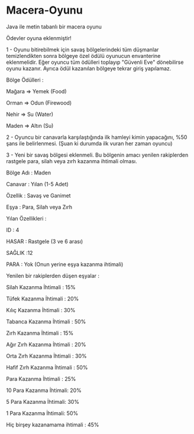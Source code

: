 # Macera-Oyunu

Java ile metin tabanlı bir macera oyunu

Ödevler oyuna eklenmiştir!

1 - Oyunu bitirebilmek için savaş bölgelerindeki tüm düşmanlar temizlendikten sonra bölgeye özel ödülü oyunucun envanterine eklenmelidir. Eğer oyuncu tüm ödülleri toplayıp "Güvenli Eve" dönebilirse oyunu kazanır. Ayrıca ödül kazanılan bölgeye tekrar giriş yapılamaz.

Bölge Ödülleri :

Mağara => Yemek (Food)

Orman => Odun (Firewood)

Nehir => Su (Water)

Maden => Altın (Su)

2 - Oyuncu bir canavarla karşılaştığında ilk hamleyi kimin yapacağını, %50 şans ile belirlenmesi. (Şuan ki durumda ilk vuran her zaman oyuncu)

3 - Yeni bir savaş bölgesi eklenmeli. Bu bölgenin amacı yenilen rakiplerden rastgele para, silah veya zırh kazanma ihtimali olması.

Bölge Adı : Maden

Canavar : Yılan (1-5 Adet)

Özellik : Savaş ve Ganimet

Eşya : Para, Silah veya Zırh

Yılan Özellikleri :

ID : 4

HASAR : Rastgele (3 ve 6 arası)

SAĞLIK :12

PARA : Yok (Onun yerine eşya kazanma ihtimali)

Yenilen bir rakiplerden düşen eşyalar :

Silah Kazanma İhtimali : 15%

Tüfek Kazanma İhtimali : 20%

Kılıç Kazanma İhtimali : 30%

Tabanca Kazanma İhtimali : 50%

Zırh Kazanma İhtimali : 15%

Ağır Zırh Kazanma İhtimali : 20%

Orta Zırh Kazanma İhtimali : 30%

Hafif Zırh Kazanma İhtimali : 50%

Para Kazanma İhtimali : 25%

10 Para Kazanma İhtimali: 20%

5 Para Kazanma İhtimali: 30%

1 Para Kazanma İhtimali: 50%

Hiç birşey kazanamama ihtimali : 45%
